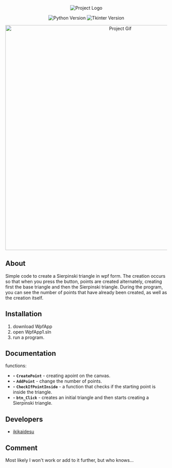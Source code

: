 <p align="center">
      <img src="https://i.ibb.co/gySDHRC/Sierpinski-triangle-Logo.png" alt="Project Logo">
</p>

<p align="center">
    <img src="https://img.shields.io/badge/.NET CSharp-blueviolet" alt="Python Version">
    <img src="https://img.shields.io/badge/wpf-blueviolet" alt="Tkinter Version">
</p>

<p align="center">
      <img src="https://i.ibb.co/mDLBPXT/Serpinski-triangle-gif.gif" alt="Project Gif" width="700">
</p>

## About

<p>Simple code to create a Sierpinski triangle in wpf form. The creation occurs so that when you press the button, points are created alternately, creating first the base triangle and then the Sierpinski triangle. During the program, you can see the number of points that have already been created, as well as the creation itself.</p>

## Installation

1. download WpfApp
2. open WpfApp1.sln
3. run a program.

## Documentation

functions:
- **-** **`CreatePoint`** - creating apoint on the canvas.
- **-** **`AddPoint`** - change the number of points.
- **-** **`CheckIfPointInside`** - a function that checks if the starting point is inside the triangle.
- **-** **`btn_Click`** - creates an initial triangle and then starts creating a Sierpinski triangle.

## Developers

- [ikikaidesu](https://github.com/ikikaidesu)

## Comment

Most likely I won't work or add to it further, but who knows...

